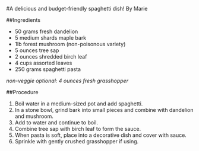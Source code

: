 #A delicious and budget-friendly spaghetti dish!
By Marie

##Ingredients
- 50 grams fresh dandelion
- 5 medium shards maple bark
- 1lb forest mushroom (non-poisonous variety)
- 5 ounces tree sap
- 2 ounces shredded birch leaf
- 4 cups assorted leaves 
- 250 grams spaghetti pasta

*non-veggie optional: 4 ounces fresh grasshopper*

##Procedure
1. Boil water in a medium-sized pot and add spaghetti.
2. In a stone bowl, grind bark into small pieces and combine with dandelion and mushroom.
3. Add to water and continue to boil.
4. Combine tree sap with birch leaf to form the sauce.
5. When pasta is soft, place into a decorative dish and cover with sauce.
6. Sprinkle with gently crushed grasshopper if using.
